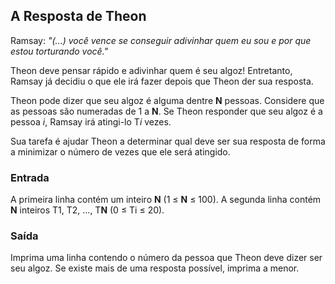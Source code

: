 ## A Resposta de Theon

Ramsay: *"(...) você vence se conseguir adivinhar quem eu sou e por que estou torturando você."*

Theon deve pensar rápido e adivinhar quem é seu algoz! Entretanto, Ramsay já decidiu o que ele irá fazer depois que Theon der sua resposta.

Theon pode dizer que seu algoz é alguma dentre **N** pessoas. Considere que as pessoas são numeradas de 1 a **N**. Se Theon responder que seu algoz é a pessoa *i*, Ramsay irá atingi-lo T*i* vezes.

Sua tarefa é ajudar Theon a determinar qual deve ser sua resposta de forma a minimizar o número de vezes que ele será atingido.

### Entrada

A primeira linha contém um inteiro **N** (1 ≤ **N** ≤ 100). A segunda linha contém **N** inteiros T1, T2, ..., T**N** (0 ≤ Ti ≤ 20).

### Saída

Imprima uma linha contendo o número da pessoa que Theon deve dizer ser seu algoz. Se existe mais de uma resposta possível, imprima a menor.